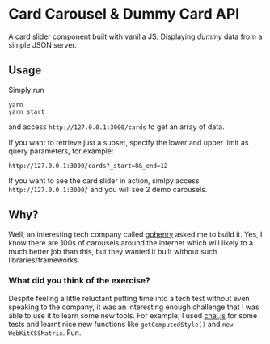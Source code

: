 # Card Carousel & Dummy Card API
A card slider component built with vanilla JS. Displaying *dummy* data from a simple JSON server.

## Usage
Simply run

    yarn
    yarn start

and access ``http://127.0.0.1:3000/cards`` to get an array of data.

If you want to retrieve just a subset, specify the lower and upper limit as query parameters, for example:

    http://127.0.0.1:3000/cards?_start=8&_end=12

If you want to see the card slider in action, simlpy access ``http://127.0.0.1:3000/`` and you will see 2 demo carousels.

## Why?
Well, an interesting tech company called [gohenry](https://www.gohenry.com/uk/) asked me to build it. Yes, I know there are 100s of carousels around the internet which will likely to a much better job than this, but they wanted it built without such libraries/frameworks.

### What did you think of the exercise?
Despite feeling a little reluctant putting time into a tech test without even speaking to the company, it was an interesting enough challenge that I was able to use it to learn some new tools. For example, I used [chai.js](https://www.chaijs.com/) for some tests and learnt nice new functions like ``getComputedStyle()`` and ``new WebKitCSSMatrix``. Fun.